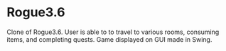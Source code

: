 # Rogue3.6

Clone of Rogue3.6. User is able to to travel to various rooms, consuming items, and completing quests. Game displayed on GUI made in Swing.
